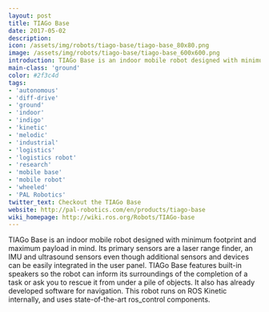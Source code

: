 ```yaml
---
layout: post
title: TIAGo Base
date: 2017-05-02
description:
icon: /assets/img/robots/tiago-base/tiago-base_80x80.png
image: /assets/img/robots/tiago-base/tiago-base_600x600.png
introduction: TIAGo Base is an indoor mobile robot designed with minimum footprint and maximum payload in mind. Its primary sensors are a laser range finder, an IMU and ultrasound sensors with a user panel to add new devices.
main-class: 'ground'
color: #2f3c4d
tags:
- 'autonomous'
- 'diff-drive'
- 'ground'
- 'indoor'
- 'indigo'
- 'kinetic'
- 'melodic'
- 'industrial'
- 'logistics'
- 'logistics robot'
- 'research'
- 'mobile base'
- 'mobile robot'
- 'wheeled'
- 'PAL Robotics'
twitter_text: Checkout the TIAGo Base
website: http://pal-robotics.com/en/products/tiago-base
wiki_homepage: http://wiki.ros.org/Robots/TIAGo-base
---
```


TIAGo Base is an indoor mobile robot designed with minimum footprint and maximum
payload in mind. Its primary sensors are a laser range finder, an IMU and ultrasound sensors even though additional sensors and devices can be easily integrated in the user panel. TIAGo Base features
built-in speakers so the robot can inform its surroundings of the completion of
a task or ask you to rescue it from under a pile of objects. It also has
already developed software for navigation. This robot runs on ROS Kinetic
internally, and uses state-of-the-art ros_control components.
